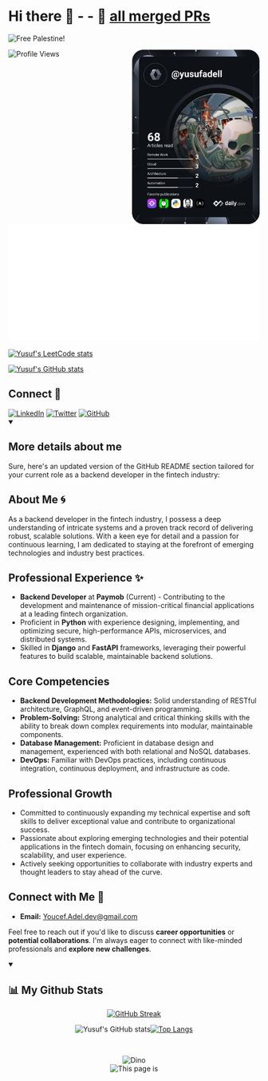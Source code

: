 
# Hi there 👋 - - 🔭  [all merged PRs](https://github.com/pulls?q=is%3Apr+author%3Aimperiumx+archived%3Afalse+is%3Amerged+)

![Free Palestine!](https://camo.githubusercontent.com/1001b2e8cc187a1b0f6d763935ab994a4a79c0090e13752ad68027b8111b152f/68747470733a2f2f62616467652e74656368666f7270616c657374696e652e6f72672f64656661756c74)

<img src="https://komarev.com/ghpvc/?username=IMperiumX&style=flat-square&color=blue" alt="Profile Views" />

<a href="https://app.daily.dev/yusufadell" target="_blank">
 <img width="256" align="right" src="https://github.com/imperiumx/imperiumx/blob/devcard/devcard.svg"
  alt="Yusuf Adel's Dev Card" />
</a>

<br>

![Metrics](https://raw.githubusercontent.com/imperiumx/imperiumx/github-metrics/github-metrics.svg)

<div align="left">
 <a href="https://leetcode.com/Yusuf0">
  <picture>
   <source srcset="https://leetcard.jacoblin.cool/Yusuf0?theme=light&border=0"
    media="(prefers-color-scheme: light), (prefers-color-scheme: no-preference)" />
   <source srcset="https://leetcard.jacoblin.cool/Yusuf0?theme=dark&border=0"
    media="(prefers-color-scheme: dark)" />
   <img src="https://leetcard.jacoblin.cool/Yusuf0?theme=light&border=0" height=140
    alt="Yusuf's LeetCode stats" />
  </picture>
 </a>

 <a
  href="https://github-readme-activity-graph.vercel.app/graph?username=imperiumx&hide_border=true&bg_color=ffffff&color=9580ff&title_color=ff6e96&line=ff6e96&point=9580ff">
  <picture>
   <source
    srcset="https://github-readme-activity-graph.vercel.app/graph?username=imperiumx&hide_border=true&bg_color=ffffff&color=9580ff&title_color=ff6e96&line=ff6e96&point=9580ff"
    media="(prefers-color-scheme: light), (prefers-color-scheme: no-preference)" />
   <source
    srcset="https://github-readme-activity-graph.vercel.app/graph?username=imperiumx&hide_border=true&bg_color=282a36&color=f8f8f2&title_color=ff6e96&line=ff6e96&point=79dafa"
    media="(prefers-color-scheme: dark)" />
   <img src="https://github-readme-activity-graph.vercel.app/graph?username=imperiumx&hide_border=true&bg_color=ffffff&color=9580ff&title_color=ff6e96&line=ff6e96&point=9580ff"
    height=280 alt="Yusuf's GitHub stats" />
  </picture>
 </a>
</div>

<h2> Connect 👀</h2>
<a href='https://www.linkedin.com/in/yusufadell'> <img width='35' src="https://skillicons.dev/icons?i=linkedin"
  alt="LinkedIn" /></a>
<a href='https://www.twitter.com/WHYUSUF_'> <img width='35' src="https://skillicons.dev/icons?i=twitter"
  alt="Twitter" /></a>
<a href='https://www.github.com/imperiumx'> <img width='35' src="https://skillicons.dev/icons?i=github"
  alt="GitHub" /></a>
<br>
<details open>
 <summary>
  <h2> More details about me</h2>
 </summary>
Sure, here's an updated version of the GitHub README section tailored for your current role as a backend developer in the fintech industry:

## About Me 🌀

As a backend developer in the fintech industry, I possess a deep understanding of intricate systems and a proven track record of delivering robust, scalable solutions. With a keen eye for detail and a passion for continuous learning, I am dedicated to staying at the forefront of emerging technologies and industry best practices.

## Professional Experience ✨

* **Backend Developer** at **Paymob** (Current) - Contributing to the development and maintenance of mission-critical financial applications at a leading fintech organization.
* Proficient in **Python** with experience designing, implementing, and optimizing secure, high-performance APIs, microservices, and distributed systems.
* Skilled in **Django** and **FastAPI** frameworks, leveraging their powerful features to build scalable, maintainable backend solutions.

## Core Competencies

* **Backend Development Methodologies:**  Solid understanding of RESTful architecture, GraphQL, and event-driven programming.
* **Problem-Solving:** Strong analytical and critical thinking skills with the ability to break down complex requirements into modular, maintainable components.
* **Database Management:** Proficient in database design and management, experienced with both relational and NoSQL databases.
* **DevOps:** Familiar with DevOps practices, including continuous integration, continuous deployment, and infrastructure as code.

## Professional Growth

* Committed to continuously expanding my technical expertise and soft skills to deliver exceptional value and contribute to organizational success.
* Passionate about exploring emerging technologies and their potential applications in the fintech domain, focusing on enhancing security, scalability, and user experience.
* Actively seeking opportunities to collaborate with industry experts and thought leaders to stay ahead of the curve.

## Connect with Me 🤝

* **Email:** [Youcef.Adel.dev@gmail.com](mailto:Youcef.Adel.dev@gmail.com)

Feel free to reach out if you'd like to discuss **career opportunities** or **potential collaborations**. I'm always eager to connect with like-minded professionals and **explore new challenges**.

<details open>
    <summary><h2>📊 My Github Stats</h2></summary>

<div align="center">

  [![GitHub Streak](https://github-readme-streak-stats.herokuapp.com/?user=imperiumx&theme=neon-palenight&date_format=M%20j%5B%2C%20Y%5D)](https://github-readme-streak-stats.herokuapp.com/?user=imperiumx&theme=neon-palenight&date_format=M%20j%5B%2C%20Y%5D)

  ![Yusuf's GitHub stats](https://github-readme-stats.vercel.app/api?username=imperiumx&hide=contribs&show_icons=true&theme=radical)[![Top Langs](https://github-readme-stats.vercel.app/api/top-langs/?username=imperiumx&layout=compact&theme=radical)](https://github.com/anuraghazra/github-readme-stats)

<br>

  <img src="https://github.com/SP-XD/SP-XD/blob/main/images/dino_rounded.gif?raw=true" href="https://github.com/SP-XD" width="700" alt="Dino" /><br>
  <img src="https://github.com/SP-XD/SP-XD/blob/main/images/this_page_is.gif?raw=true"  width="300" alt="This page is" />
</div>

</details>
